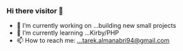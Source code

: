 ### Hi there visitor 👋

- 🔭 I’m currently working on ...building new small projects
- 🌱 I’m currently learning ...Kirby/PHP
- 📫 How to reach me: ...tarek.almanabri94@gmail.com


